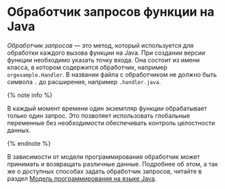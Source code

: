 # Обработчик запросов функции на Java

_Обработчик запросов_ — это метод, который используется для обработки каждого вызова функции на Java. При создании версии функции необходимо указать точку входа. Она состоит из имени класса, в котором содержится обработчик, например `orgexample.Handler`. В названии файла с обработчиком не должно быть символа `.` до расширения, например `.handler.java`.

{% note info %}

В каждый момент времени один экземпляр функции обрабатывает только один запрос. Это позволяет использовать глобальные переменные без необходимости обеспечивать контроль целостности данных.

{% endnote %}

В зависимости от модели программирования обработчик может принимать и возвращать различные данные. Подробнее об этом, а так же о доступных способах задать обработчик запросов, читайте в раздел [Модель программирования на языке Java](model/index.md).
